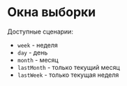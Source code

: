 # Окна выборки

Доступные сценарии:
 * `week` - неделя
 * `day` - день
 * `month` - месяц
 * `lastMonth` - только текущий месяц
 * `lastWeek` - только текущая неделя